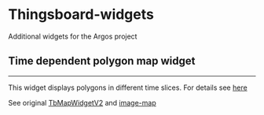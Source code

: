 # Thingsboard-widgets
Additional widgets for the Argos project

## Time dependent polygon map widget
-------------------------------------

This widget displays polygons in different time slices.
For details see [here](https://github.com/argosp/argos/wiki/A-TB-widget-to-display-a-dispersion-model-results)

See original [TbMapWidgetV2](https://github.com/thingsboard/thingsboard/blob/master/ui/src/app/widget/lib/map-widget2.js) and [image-map](https://github.com/thingsboard/thingsboard/blob/master/ui/src/app/widget/lib/image-map.js)

